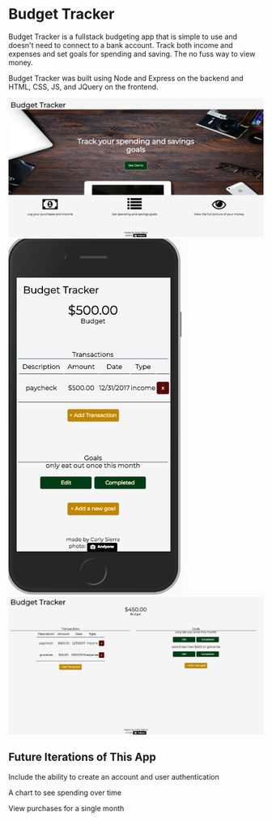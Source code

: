 # Budget Tracker

Budget Tracker is a fullstack budgeting app that is simple to use and doesn't need to connect to a bank account. Track both income and expenses and set goals for spending and saving. The no fuss way to view money.

Budget Tracker was built using Node and Express on the backend and HTML, CSS, JS, and JQuery on the frontend. 

![Landing Page](/landingpage.png?raw=true "Landing Page")
![Mobile](/mobile.png?raw=true "Mobile")
![Main Screen](/mainscreen.png?raw=true "Main Screen")


Future Iterations of This App
-----------------------------

Include the ability to create an account and user authentication

A chart to see spending over time

View purchases for a single month
